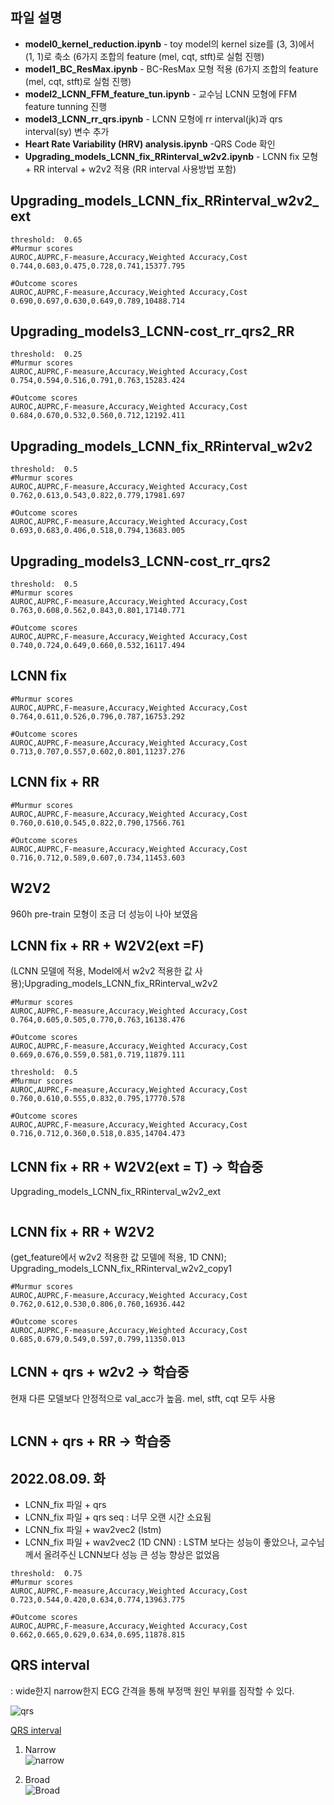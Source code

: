 
## 파일 설명

* **model0_kernel_reduction.ipynb**  - toy model의 kernel size를 (3, 3)에서 (1, 1)로 축소 (6가지 조합의 feature (mel, cqt, stft)로 실험 진행)
* **model1_BC_ResMax.ipynb**  -  BC-ResMax 모형 적용 (6가지 조합의 feature (mel, cqt, stft)로 실험 진행)  
* **model2_LCNN_FFM_feature_tun.ipynb** - 교수님 LCNN 모형에 FFM feature tunning 진행  
* **model3_LCNN_rr_qrs.ipynb** - LCNN 모형에 rr interval(jk)과 qrs interval(sy) 변수 추가  
* **Heart Rate Variability (HRV) analysis.ipynb** -QRS Code 확인
* **Upgrading_models_LCNN_fix_RRinterval_w2v2.ipynb** - LCNN fix 모형 + RR interval + w2v2 적용 (RR interval 사용방법 포함) 
 
## Upgrading_models_LCNN_fix_RRinterval_w2v2_ext
```
threshold:  0.65
#Murmur scores
AUROC,AUPRC,F-measure,Accuracy,Weighted Accuracy,Cost
0.744,0.603,0.475,0.728,0.741,15377.795

#Outcome scores
AUROC,AUPRC,F-measure,Accuracy,Weighted Accuracy,Cost
0.690,0.697,0.630,0.649,0.789,10488.714
```


## Upgrading_models3_LCNN-cost_rr_qrs2_RR
```
threshold:  0.25
#Murmur scores
AUROC,AUPRC,F-measure,Accuracy,Weighted Accuracy,Cost
0.754,0.594,0.516,0.791,0.763,15283.424

#Outcome scores
AUROC,AUPRC,F-measure,Accuracy,Weighted Accuracy,Cost
0.684,0.670,0.532,0.560,0.712,12192.411
```
## Upgrading_models_LCNN_fix_RRinterval_w2v2
```
threshold:  0.5
#Murmur scores
AUROC,AUPRC,F-measure,Accuracy,Weighted Accuracy,Cost
0.762,0.613,0.543,0.822,0.779,17981.697

#Outcome scores
AUROC,AUPRC,F-measure,Accuracy,Weighted Accuracy,Cost
0.693,0.683,0.406,0.518,0.794,13683.005
```
## Upgrading_models3_LCNN-cost_rr_qrs2
```
threshold:  0.5
#Murmur scores
AUROC,AUPRC,F-measure,Accuracy,Weighted Accuracy,Cost
0.763,0.608,0.562,0.843,0.801,17140.771

#Outcome scores
AUROC,AUPRC,F-measure,Accuracy,Weighted Accuracy,Cost
0.740,0.724,0.649,0.660,0.532,16117.494
```



 
 
## LCNN fix
```
#Murmur scores
AUROC,AUPRC,F-measure,Accuracy,Weighted Accuracy,Cost
0.764,0.611,0.526,0.796,0.787,16753.292

#Outcome scores
AUROC,AUPRC,F-measure,Accuracy,Weighted Accuracy,Cost
0.713,0.707,0.557,0.602,0.801,11237.276
```
 
## LCNN fix + RR 
```
#Murmur scores
AUROC,AUPRC,F-measure,Accuracy,Weighted Accuracy,Cost
0.760,0.610,0.545,0.822,0.790,17566.761

#Outcome scores
AUROC,AUPRC,F-measure,Accuracy,Weighted Accuracy,Cost
0.716,0.712,0.589,0.607,0.734,11453.603
```
## W2V2
960h pre-train 모형이 조금 더 성능이 나아 보였음

## LCNN fix + RR + W2V2(ext =F)
(LCNN 모델에 적용, Model에서 w2v2 적용한 값 사용);Upgrading_models_LCNN_fix_RRinterval_w2v2
```
#Murmur scores
AUROC,AUPRC,F-measure,Accuracy,Weighted Accuracy,Cost
0.764,0.605,0.505,0.770,0.763,16138.476

#Outcome scores
AUROC,AUPRC,F-measure,Accuracy,Weighted Accuracy,Cost
0.669,0.676,0.559,0.581,0.719,11879.111
```
```
threshold:  0.5
#Murmur scores
AUROC,AUPRC,F-measure,Accuracy,Weighted Accuracy,Cost
0.760,0.610,0.555,0.832,0.795,17770.578

#Outcome scores
AUROC,AUPRC,F-measure,Accuracy,Weighted Accuracy,Cost
0.716,0.712,0.360,0.518,0.835,14704.473
```
## LCNN fix + RR + W2V2(ext = T) -> 학습중
Upgrading_models_LCNN_fix_RRinterval_w2v2_ext
```
```

## LCNN fix + RR + W2V2
(get_feature에서 w2v2 적용한 값 모델에 적용, 1D CNN); Upgrading_models_LCNN_fix_RRinterval_w2v2_copy1
```
#Murmur scores
AUROC,AUPRC,F-measure,Accuracy,Weighted Accuracy,Cost
0.762,0.612,0.530,0.806,0.760,16936.442

#Outcome scores
AUROC,AUPRC,F-measure,Accuracy,Weighted Accuracy,Cost
0.685,0.679,0.549,0.597,0.799,11350.013
```

## LCNN + qrs + w2v2 -> 학습중
현재 다른 모델보다 안정적으로 val_acc가 높음. mel, stft, cqt 모두 사용
```
```

## LCNN + qrs + RR -> 학습중


## 2022.08.09. 화
* LCNN_fix 파일 + qrs
* LCNN_fix 파일 + qrs seq : 너무 오랜 시간 소요됨
* LCNN_fix 파일 + wav2vec2 (lstm)
* LCNN_fix 파일 + wav2vec2 (1D CNN) : LSTM 보다는 성능이 좋았으나, 교수님께서 올려주신 LCNN보다 성능 큰 성능 향상은 없었음
```
threshold:  0.75
#Murmur scores
AUROC,AUPRC,F-measure,Accuracy,Weighted Accuracy,Cost
0.723,0.544,0.420,0.634,0.774,13963.775

#Outcome scores
AUROC,AUPRC,F-measure,Accuracy,Weighted Accuracy,Cost
0.662,0.665,0.629,0.634,0.695,11878.815
```

## QRS interval    
: wide한지 narrow한지 ECG 간격을 통해 부정맥 원인 부위를 짐작할 수 있다.  

![qrs](https://user-images.githubusercontent.com/54921677/180925312-3e1fa6ea-b30a-41e5-8f6a-c27fc3ff30d2.png)

[QRS interval](https://litfl.com/qrs-interval-ecg-library/)

1. Narrow   
![narrow](https://user-images.githubusercontent.com/54921677/180925865-62e10cc7-374e-4703-a565-909695710ca5.PNG)   

2. Broad   
![Broad](https://user-images.githubusercontent.com/54921677/180925869-b14626c3-67d6-4a52-9654-e79ae96b66bd.PNG)   
